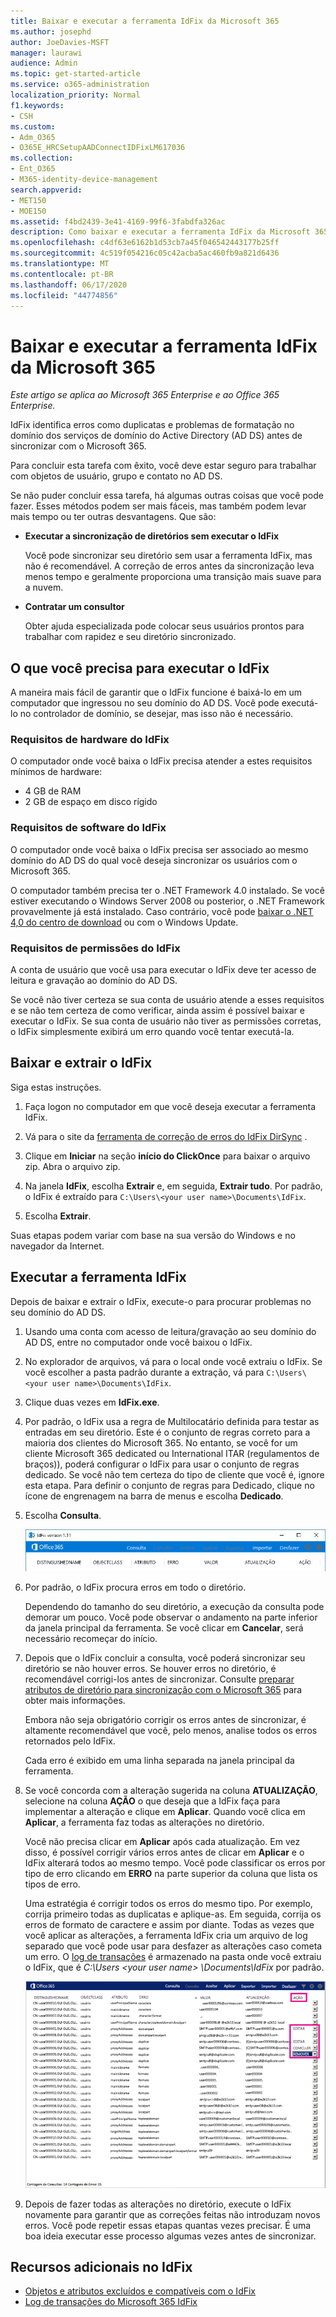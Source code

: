 ```yaml
---
title: Baixar e executar a ferramenta IdFix da Microsoft 365
ms.author: josephd
author: JoeDavies-MSFT
manager: laurawi
audience: Admin
ms.topic: get-started-article
ms.service: o365-administration
localization_priority: Normal
f1.keywords:
- CSH
ms.custom:
- Adm_O365
- O365E_HRCSetupAADConnectIDFixLM617036
ms.collection:
- Ent_O365
- M365-identity-device-management
search.appverid:
- MET150
- MOE150
ms.assetid: f4bd2439-3e41-4169-99f6-3fabdfa326ac
description: Como baixar e executar a ferramenta IdFix da Microsoft 365 para ajudar a limpar os serviços de domínio do Active Directory (AD DS) antes de sincronizá-lo com o Microsoft 365.
ms.openlocfilehash: c4df63e6162b1d53cb7a45f046542443177b25ff
ms.sourcegitcommit: 4c519f054216c05c42acba5ac460fb9a821d6436
ms.translationtype: MT
ms.contentlocale: pt-BR
ms.lasthandoff: 06/17/2020
ms.locfileid: "44774856"
---
```

# <a name="download-and-run-the-microsoft-365-idfix-tool"></a>Baixar e executar a ferramenta IdFix da Microsoft 365

*Este artigo se aplica ao Microsoft 365 Enterprise e ao Office 365 Enterprise.*

IdFix identifica erros como duplicatas e problemas de formatação no domínio dos serviços de domínio do Active Directory (AD DS) antes de sincronizar com o Microsoft 365. 
  
Para concluir esta tarefa com êxito, você deve estar seguro para trabalhar com objetos de usuário, grupo e contato no AD DS.
  
Se não puder concluir essa tarefa, há algumas outras coisas que você pode fazer. Esses métodos podem ser mais fáceis, mas também podem levar mais tempo ou ter outras desvantagens. Que são:
  
- **Executar a sincronização de diretórios sem executar o IdFix** 

  Você pode sincronizar seu diretório sem usar a ferramenta IdFix, mas não é recomendável. A correção de erros antes da sincronização leva menos tempo e geralmente proporciona uma transição mais suave para a nuvem. 

- **Contratar um consultor** 

  Obter ajuda especializada pode colocar seus usuários prontos para trabalhar com rapidez e seu diretório sincronizado. 
    
## <a name="what-you-need-to-run-idfix"></a>O que você precisa para executar o IdFix

A maneira mais fácil de garantir que o IdFix funcione é baixá-lo em um computador que ingressou no seu domínio do AD DS.  Você pode executá-lo no controlador de domínio, se desejar, mas isso não é necessário.
  
### <a name="idfix-hardware-requirements"></a>Requisitos de hardware do IdFix

O computador onde você baixa o IdFix precisa atender a estes requisitos mínimos de hardware:
  
- 4 GB de RAM
- 2 GB de espaço em disco rígido
   
### <a name="idfix-software-requirements"></a>Requisitos de software do IdFix

O computador onde você baixa o IdFix precisa ser associado ao mesmo domínio do AD DS do qual você deseja sincronizar os usuários com o Microsoft 365. 

O computador também precisa ter o .NET Framework 4.0 instalado. Se você estiver executando o Windows Server 2008 ou posterior, o .NET Framework provavelmente já está instalado.  Caso contrário, você pode [baixar o .NET 4,0 do centro de download](https://go.microsoft.com/fwlink/p/?LinkId=400475) ou com o Windows Update. 
  
### <a name="idfix-permissions-requirements"></a>Requisitos de permissões do IdFix

A conta de usuário que você usa para executar o IdFix deve ter acesso de leitura e gravação ao domínio do AD DS.
  
Se você não tiver certeza se sua conta de usuário atende a esses requisitos e se não tem certeza de como verificar, ainda assim é possível baixar e executar o IdFix.  Se sua conta de usuário não tiver as permissões corretas, o IdFix simplesmente exibirá um erro quando você tentar executá-la.
  
## <a name="download-and-extract-idfix"></a>Baixar e extrair o IdFix

Siga estas instruções. 
  
1. Faça logon no computador em que você deseja executar a ferramenta IdFix.
    
2. Vá para o site da [ferramenta de correção de erros do IdFix DirSync](https://github.com/microsoft/idfix) .
    
3. Clique em **Iniciar** na seção **início do ClickOnce** para baixar o arquivo zip. Abra o arquivo zip.
    
4. Na janela **IdFix**, escolha **Extrair** e, em seguida, **Extrair tudo**. Por padrão, o IdFix é extraído para `C:\Users\<your user name>\Documents\IdFix`. 
    
5. Escolha **Extrair**.

Suas etapas podem variar com base na sua versão do Windows e no navegador da Internet.
    
## <a name="run-the-idfix-tool"></a>Executar a ferramenta IdFix

Depois de baixar e extrair o IdFix, execute-o para procurar problemas no seu domínio do AD DS.
  
1. Usando uma conta com acesso de leitura/gravação ao seu domínio do AD DS, entre no computador onde você baixou o IdFix.
    
2. No explorador de arquivos, vá para o local onde você extraiu o IdFix.  Se você escolher a pasta padrão durante a extração, vá para `C:\Users\<your user name>\Documents\IdFix`. 
    
3. Clique duas vezes em **IdFix.exe**. 
  
4. Por padrão, o IdFix usa a regra de Multilocatário definida para testar as entradas em seu diretório. Este é o conjunto de regras correto para a maioria dos clientes do Microsoft 365. No entanto, se você for um cliente Microsoft 365 dedicated ou International ITAR (regulamentos de braços)), poderá configurar o IdFix para usar o conjunto de regras dedicado. Se você não tem certeza do tipo de cliente que você é, ignore esta etapa. Para definir o conjunto de regras para Dedicado, clique no ícone de engrenagem na barra de menus e escolha **Dedicado**.
    
5. Escolha **Consulta**.
    
    ![Escolha consulta em IdFix.](media/a07a7aa7-d0ac-4817-8757-946019813a57.JPG)
  
6. Por padrão, o IdFix procura erros em todo o diretório.
    
    Dependendo do tamanho do seu diretório, a execução da consulta pode demorar um pouco. Você pode observar o andamento na parte inferior da janela principal da ferramenta. Se você clicar em **Cancelar**, será necessário recomeçar do início.
  
7. Depois que o IdFix concluir a consulta, você poderá sincronizar seu diretório se não houver erros.  Se houver erros no diretório, é recomendável corrigi-los antes de sincronizar.  Consulte [preparar atributos de diretório para sincronização com o Microsoft 365](prepare-directory-attributes-for-synch-with-idfix.md) para obter mais informações.
    
    Embora não seja obrigatório corrigir os erros antes de sincronizar, é altamente recomendável que você, pelo menos, analise todos os erros retornados pelo IdFix.
    
    Cada erro é exibido em uma linha separada na janela principal da ferramenta.  
    
8. Se você concorda com a alteração sugerida na coluna **ATUALIZAÇÃO**, selecione na coluna **AÇÃO** o que deseja que a IdFix faça para implementar a alteração e clique em **Aplicar**. Quando você clica em **Aplicar**, a ferramenta faz todas as alterações no diretório.
    
    Você não precisa clicar em **Aplicar** após cada atualização. Em vez disso, é possível corrigir vários erros antes de clicar em **Aplicar** e o IdFix alterará todos ao mesmo tempo. Você pode classificar os erros por tipo de erro clicando em **ERRO** na parte superior da coluna que lista os tipos de erro. 
    
    Uma estratégia é corrigir todos os erros do mesmo tipo. Por exemplo, corrija primeiro todas as duplicatas e aplique-as. Em seguida, corrija os erros de formato de caractere e assim por diante. Todas as vezes que você aplicar as alterações, a ferramenta IdFix cria um arquivo de log separado que você pode usar para desfazer as alterações caso cometa um erro. O [log de transações](idfix-transaction-log.md) é armazenado na pasta onde você extraiu o IdFix, que é _C:\Users \<your user name> \Documents\IdFix_ por padrão. 
    
    ![Correção de erros no IdFix.](media/5f051070-652c-4be7-98bf-312295e32371.png)
  
9. Depois de fazer todas as alterações no diretório, execute o IdFix novamente para garantir que as correções feitas não introduzam novos erros. Você pode repetir essas etapas quantas vezes precisar. É uma boa ideia executar esse processo algumas vezes antes de sincronizar.
    
## <a name="additional-resources-on-idfix"></a>Recursos adicionais no IdFix 

- [Objetos e atributos excluídos e compatíveis com o IdFix](idfix-excluded-and-supported-objects-and-attributes.md)  
- [Log de transações do Microsoft 365 IdFix](idfix-transaction-log.md)
    
